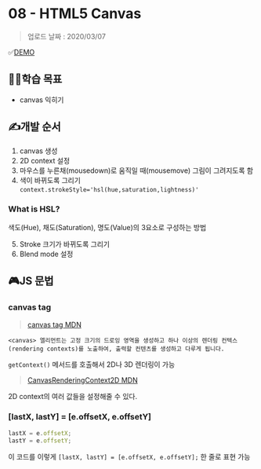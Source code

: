 # 08 - HTML5 Canvas

> 업로드 날짜 : 2020/03/07

✅[DEMO](https://sewonkimm.github.io/JavaScript30/08-HTML5Canvas/index.html)

## 👨‍🎓학습 목표

- canvas 익히기

## ✍️개발 순서

1. canvas 생성
2. 2D context 설정
3. 마우스를 누른채(mousedown)로 움직일 때(mousemove) 그림이 그려지도록 함
4. 색이 바뀌도록 그리기  
   `context.strokeStyle='hsl(hue,saturation,lightness)'`

### What is HSL?

색도(Hue), 채도(Saturation), 명도(Value)의 3요소로 구성하는 방법

5. Stroke 크기가 바뀌도록 그리기
6. Blend mode 설정

## 🎮JS 문법

### canvas tag

> [canvas tag MDN](https://developer.mozilla.org/ko/docs/Web/HTML/Canvas/Tutorial/Basic_usage)

```
<canvas> 엘리먼트는 고정 크기의 드로잉 영역을 생성하고 하나 이상의 렌더링 컨텍스(rendering contexts)를 노출하여, 출력할 컨텐츠를 생성하고 다루게 됩니다.
```

`getContext()` 메서드를 호출해서 2D나 3D 렌더링이 가능

> [CanvasRenderingContext2D MDN](https://developer.mozilla.org/ko/docs/Web/API/CanvasRenderingContext2D)

2D context의 여러 값들을 설정해줄 수 있다.

### [lastX, lastY] = [e.offsetX, e.offsetY]

```javascript
lastX = e.offsetX;
lastY = e.offsetY;
```

이 코드를 이렇게 `[lastX, lastY] = [e.offsetX, e.offsetY];` 한 줄로 표현 가능
